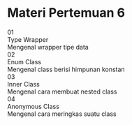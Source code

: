 # Materi Pertemuan 6

<div class="grid grid-cols-2 gap-y-10 gap-x-6 mt-16">
<div class='flex-row'>
<div class='text-orange text-4xl font-extrabold'>01</div>
<div class='font-bold text-xl'>Type Wrapper</div>
<div class='font-light text-sm'>Mengenal wrapper tipe data</div>
</div>
<div class='flex-row'>
<div class='text-orange text-4xl font-extrabold'>02</div>
<div class='font-bold text-xl'>Enum Class</div>
<div class='font-light text-sm'>Mengenal class berisi himpunan konstan</div>
</div>
<div class='flex-row'>
<div class='text-orange text-4xl font-extrabold'>03</div>
<div class='font-bold text-xl'>Inner Class</div>
<div class='font-light text-sm'>Mengenal cara membuat nested class</div>
</div>
<div class='flex-row'>
<div class='text-orange text-4xl font-extrabold'>04</div>
<div class='font-bold text-xl'>Anonymous Class</div>
<div class='font-light text-sm'>Mengenal cara meringkas suatu class</div>
</div>
</div>
